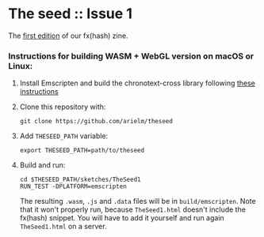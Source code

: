 # The seed :: Issue 1

The [first edition](https://www.fxhash.xyz/generative/18334) of our fx(hash) zine.

### Instructions for building WASM + WebGL version on macOS or Linux:

1. Install Emscripten and build the chronotext-cross library following [these instructions](https://arielm.github.io/cross-blog/2022/10/06/running-in-the-browser.html)

2. Clone this repository with:
   ```
   git clone https://github.com/arielm/theseed
   ```

3. Add `THESEED_PATH` variable:
   ```
   export THESEED_PATH=path/to/theseed
   ```

4. Build and run:
   ```
   cd $THESEED_PATH/sketches/TheSeed1
   RUN_TEST -DPLATFORM=emscripten
   ```
   
   The resulting `.wasm`, `.js` and `.data` files will be in `build/emscripten`. Note that it won't properly run, because `TheSeed1.html` doesn't include the fx(hash) snippet. You will have to add it yourself and run again `TheSeed1.html` on a server.
